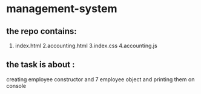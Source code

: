 # management-system

## the repo contains:
1. index.html
2.accounting.html
3.index.css
4.accounting.js

## the task is about :

creating employee constructor and 7 employee object and printing them on console
